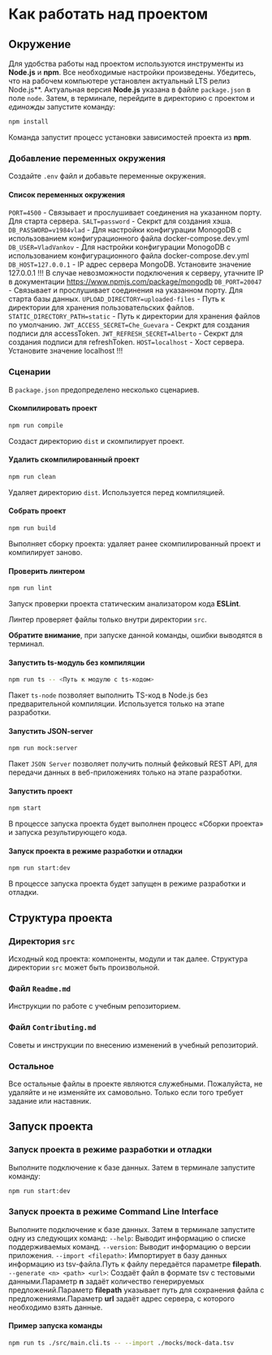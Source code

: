 # Как работать над проектом

## Окружение

Для удобства работы над проектом используются инструменты из **Node.js** и **npm**. Все необходимые настройки произведены. Убедитесь, что на рабочем компьютере установлен актуальный LTS релиз Node.js**. Актуальная версия **Node.js** указана в файле `package.json` в поле `node`. Затем, в терминале, перейдите в директорию с проектом и _единожды_ запустите команду:

```bash
npm install
```

Команда запустит процесс установки зависимостей проекта из **npm**.

### Добавление переменных окружения
Создайте `.env` файл и добавьте переменные окружения.

#### Список переменных окружения

`PORT=4500` - Связывает и прослушивает соединения на указанном порту. Для старта сервера.
`SALT=password` - Секркт для создания хэша.
`DB_PASSWORD=v1984vlad` - Для настройки конфигурации MonogoDB с использованием конфигурационного файла docker-compose.dev.yml
`DB_USER=VladVankov` - Для настройки конфигурации MonogoDB с использованием конфигурационного файла docker-compose.dev.yml
`DB_HOST=127.0.0.1` - IP адрес сервера MongoDB. Установите значение 127.0.0.1 !!! В случае невозможности подключения к серверу, утачните IP в документации https://www.npmjs.com/package/mongodb
`DB_PORT=20047` - Связывает и прослушивает соединения на указанном порту. Для старта базы данных.
`UPLOAD_DIRECTORY=uploaded-files` - Путь к директории для хранения пользовательских файлов.
`STATIC_DIRECTORY_PATH=static` - Путь к директории для хранения файлов по умолчанию.
`JWT_ACCESS_SECRET=Che_Guevara` - Секркт для создания подписи для accessToken.
`JWT_REFRESH_SECRET=Alberto` - Секркт для создания подписи для refreshToken.
`HOST=localhost` - Хост сервера. Установите значение localhost !!!

### Сценарии

В `package.json` предопределено несколько сценариев.

#### Скомпилировать проект

```bash
npm run compile
```

Создаст директорию `dist` и скомпилирует проект.

#### Удалить скомпилированный проект

```bash
npm run clean
```

Удаляет директорию `dist`. Используется перед компиляцией.

#### Собрать проект

```bash
npm run build
```

Выполняет сборку проекта: удаляет ранее скомпилированный проект и компилирует заново.

#### Проверить линтером

```bash
npm run lint
```

Запуск проверки проекта статическим анализатором кода **ESLint**.

Линтер проверяет файлы только внутри директории `src`.

**Обратите внимание**, при запуске данной команды, ошибки выводятся в терминал.

#### Запустить ts-модуль без компиляции

```bash
npm run ts -- <Путь к модулю с ts-кодом>
```

Пакет `ts-node` позволяет выполнить TS-код в Node.js без предварительной компиляции. Используется только на этапе разработки.

#### Запустить JSON-server

```bash
npm run mock:server
```

Пакет `JSON Server` позволяет получить полный фейковый REST API, для передачи данных в веб-приложениях только на этапе разработки.

#### Запустить проект

```bash
npm start
```

В процессе запуска проекта будет выполнен процесс «Сборки проекта» и запуска результирующего кода.

#### Запуск проекта в режиме разработки и отладки

```bash
npm run start:dev
```
В процессе запуска проекта будет запущен в режиме разработки и отладки.

## Структура проекта

### Директория `src`

Исходный код проекта: компоненты, модули и так далее. Структура директории `src` может быть произвольной.

### Файл `Readme.md`

Инструкции по работе с учебным репозиторием.

### Файл `Contributing.md`

Советы и инструкции по внесению изменений в учебный репозиторий.

### Остальное

Все остальные файлы в проекте являются служебными. Пожалуйста, не удаляйте и не изменяйте их самовольно. Только если того требует задание или наставник.

## Запуск проекта
### Запуск проекта в режиме разработки и отладки

Выполните подключение к базе данных. Затем в терминале запустите команду:

```bash
npm run start:dev
```

### Запуск проекта в режиме Command Line Interface

Выполните подключение к базе данных. Затем в терминале запустите одну из следующих команд:
`--help`: Выводит информацию о списке поддерживаемых команд.
`--version`: Выводит информацию о версии приложения.
`--import <filepath>`: Импортирует в базу данных информацию из tsv-файла.Путь к файлу передаётся параметре **filepath**.
`--generate <n> <path> <url>`: Создаёт файл в формате tsv с тестовыми данными.Параметр **n** задаёт количество генерируемых предложений.Параметр **filepath** указывает путь для сохранения файла с предложениями.Параметр **url** задаёт адрес сервера, с которого необходимо взять данные.

#### Пример запуска команды
 
 ```bash
npm run ts ./src/main.cli.ts -- --import ./mocks/mock-data.tsv
```
